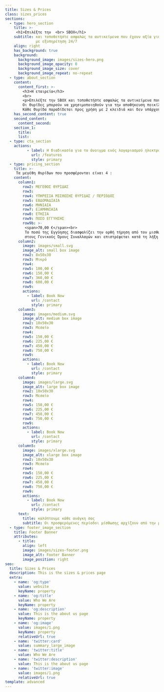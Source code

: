 ```yaml
---
title: Sizes & Prices
class: sizes_prices
sections:
  - type: hero_section
    title: >-
     <h1>Επιλέξτε την  <br> SBOX</h1>
    subtitle: και τοποθετήστε ασφαλώς τα αντικείμενα που έχουν αξία για εσάς σε Θυρίδες Θησαυροφυλακίου
              με εξυπηρέτηση 24/7
    align: right
    has_background: true
    background: 
      background_image: images/sizes-hero.png
      background_image_opacity: 0
      background_image_size: cover
      background_image_repeat: no-repeat
  - type: about_section
    content:
      content_first: >-
        <h3>Η εταιρεία</h3>
        <br>
        <p>Επιλέξτε την SBOX και τοποθετήστε ασφαλώς τα αντικείμενα που έχουν αξία για εσάς σε Θυρίδες Θησαυροφυλακίου με εξυπηρέτηση 24/7 αφήνοντας πίσω το άγχος από πιθανή απώλειά τους.<br>
        Οι Θυρίδες μπορούν να χρησιμοποιηθούν για την αποθήκευση ποικίλων προσωπικών αντικειμένων σας, τιμαλφών, κοσμημάτων, ταξιδιωτικών και άλλων εγγράφων, συσκευών όπως ενός προσωπικού υπολογιστή ακόμα και μετρητών.<br>
        Κάθε Θυρίδα παραδίδεται προς χρήση με 2 κλειδιά και δεν υπάρχουν εφεδρικά κλειδιά, δηλαδή η Εταιρεία δεν έχει πρόσβαση στη Θυρίδα σας. Η κλειδαριά της θυρίδας ανοίγει με την ταυτόχρονη χρήση δύο κλειδιών, από τα οποία το ένα κατέχετε εσείς και το άλλο η Εταιρεία.<br><b> Η πρόσβαση των πελατών της στις εγκαταστάσεις της SBOX είναι απολύτως ελεγχόμενη.<b></p>
    has_second_content: true
    second_content:
      content_second: 
    section_1:
      title: 
      list:
  - type: cta_section
    actions:
          - label: Η διαδικασία για το άνοιγμα ενός λογαριασμού ηλεκτρονικά είναι απλή και μαζί με τα δικαιολογητικά περιγράφονται αναλυτικά εδώ >
            url: /features
            style: primary
  - type: pricing_section
    title: >-
     Τα μεγέθη θυρίδων που προσφέρονται είναι 4 :
    content:
      column1:
        row2: ΜΕΓΕΘΟΣ ΘΥΡΙΔΑΣ
        row3: 
        row4: ΥΠΗΡΕΣΙΑ ΜΙΣΘΩΣΗΣ ΘΥΡΙΔΑΣ / ΠΕΡΙΟΔΟΣ
        row5: ΕΒΔΟΜΑΔΙΑΙΑ
        row6: ΜΗΝΙΑΙΑ
        row7: ΕΞΑΜΗΝΙΑΙΑ
        row8: ΕΤΗΣΙΑ
        row9: ΠΟΣΟ ΕΓΓΥΗΣΗΣ
        row9b: >-
         <span>70,00 €</span><br>
         Το ποσό της Εγγύησης διασφαλίζει την ορθή τήρηση από τον μισθωτή των όρων που περιλαμβάνονται
         στους Γενικούς Όρους Συναλλαγών και επιστρέφεται κατά τη λήξη της Mίσθωσης.
      column2:
        image: images/small.svg
        image_alt: small box image
        row2: 8x50x30
        row3: Μικρό
        row4:  
        row5: 100,00 €
        row6: 150,00 €
        row7: 360,00 €
        row8: 600,00 €
        row9:   
        actions:
          - label: Book Now
            url: /contact
            style: primary
      column3: 
        image: images/medium.svg
        image_alt: medium box image
        row2: 10x50x30
        row3: Μεσαίο
        row4:  
        row5: 150,00 €
        row6: 225,00 €
        row7: 450,00 €
        row8: 750,00 €
        row9:   
        actions:
          - label: Book Now
            url: /contact
            style: primary
      column4: 
        image: images/large.svg
        image_alt: large box image
        row2: 10x50x30
        row3: Μεσαίο
        row4:  
        row5: 150,00 €
        row6: 225,00 €
        row7: 450,00 €
        row8: 750,00 €
        row9:   
        actions:
          - label: Book Now
            url: /contact
            style: primary
      column5: 
        image: images/xlarge.svg
        image_alt: xlarge box image
        row2: 10x50x30
        row3: Μεσαίο
        row4:  
        row5: 150,00 €
        row6: 225,00 €
        row7: 450,00 €
        row8: 750,00 €
        row9:   
        actions:
          - label: Book Now
            url: /contact
            style: primary
      text: 
        title: καλύπτουμε κάθε ανάγκη σας
        subtitle: Οι προσφερόμενες περίοδοι μίσθωσης αρχίζουν από την μία εβδομάδα και σας προσφέρονται επίσης σε μηνιαία, εξαμηνιαία και ετήσια βάση σε ειδικές τιμές (μακροχρόνια μίσθωση). Το κόστος της μίσθωσης, αναλόγως του μεγέθους της θυρίδας και της ζητούμενης μισθωτικής περιόδου περιγράφεται στον τιμοκατάλογο της Εταιρείας.
  - type: footer_image_section
    title: Footer Banner
    attributes:
      - title: 
        align: left
        image: images/sizes-footer.png
        image_alt: Footer Banner 
        image_position: right
seo:
  title: Sizes & Prices
  description: This is the sizes & prices page
  extra:
    - name: 'og:type'
      value: website
      keyName: property
    - name: 'og:title'
      value: Who We Are
      keyName: property
    - name: 'og:description'
      value: This is the about us page
      keyName: property
    - name: 'og:image'
      value: images/1.png
      keyName: property
      relativeUrl: true
    - name: 'twitter:card'
      value: summary_large_image
    - name: 'twitter:title'
      value: Who We Are
    - name: 'twitter:description'
      value: This is the about us page
    - name: 'twitter:image'
      value: images/1.png
      relativeUrl: true
template: advanced
---
```

